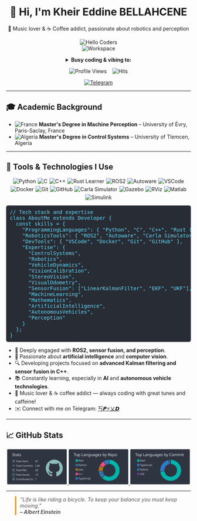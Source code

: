 <div align="center" width="50%">

  <h1>👋 Hi, I'm <strong>Kheir Eddine BELLAHCENE</strong></h1>
  <p>🎵 Music lover & ☕ Coffee addict, passionate about robotics and perception</p>

  <img src="https://github.com/SP-XD/SP-XD/blob/main/images/hellocoders_rounded.gif?raw=true" href="https://github.com/sp-xd" alt="Hello Coders" width="60%" /> <br />
  <img src="https://github.com/SP-XD/SP-XD/blob/main/images/dev-working_rounded.gif?raw=true" href="https://github.com/sp-xd" alt="Workspace" width="40%" /><br />

  <details>
    <summary><strong>Busy coding & vibing to:</strong></summary>
    <p>
      <a href="https://open.spotify.com/user/somnathpaul" target="_blank" rel="noopener noreferrer">
        <img src="https://spotify-readme.sp-xd.vercel.app/api/spotify" alt="Spotify Now Playing" />
      </a>
    </p>
  </details>

  <p>
    <img src="https://komarev.com/ghpvc/?username=SP-XD&style=flat&color=orange&label=PROFILE+VIEWS" alt="Profile Views" />
    &nbsp;&nbsp;
    <img src="https://hits.seeyoufarm.com/api/count/incr/badge.svg?url=https%3A%2F%2Fgithub.com%2FSP-XD&count_bg=%2379C83D&title_bg=%23555555&icon=mediafire.svg&icon_color=%23E7E7E7&title=HITS&edge_flat=false" alt="Hits" />
  </p>

  <p>
    <a href="https://t.me/spxd007" target="_blank" rel="noopener noreferrer">
      <img src="https://img.shields.io/badge/SP--XD-grey?style=flat&logo=telegram" alt="Telegram" />
    </a>
  </p>

</div>

<hr />

<h2>🎓 Academic Background</h2>

<ul>
  <li>
    <img src="https://flagcdn.com/fr.svg" width="24" alt="France" />
    <strong>Master's Degree in Machine Perception</strong> – University of Évry, Paris-Saclay, France
  </li>
  <li>
    <img src="https://flagcdn.com/dz.svg" width="24" alt="Algeria" />
    <strong>Master's Degree in Control Systems</strong> – University of Tlemcen, Algeria
  </li>
</ul>

<hr />

<h2>🚀 Tools & Technologies I Use</h2>

<div style="display: flex; flex-wrap: wrap; gap: 5px; justify-content: center;">
  <img src="https://img.shields.io/badge/Python-FFD43B?style=flat&logo=python&logoColor=darkgreen" alt="Python" />
  <img src="https://img.shields.io/badge/C-00599C?style=flat&logo=c&logoColor=white" alt="C" />
  <img src="https://img.shields.io/badge/C++-00599C?style=flat&logo=c%2B%2B&logoColor=white" alt="C++" />
  <img src="https://img.shields.io/badge/Rust--Learner-6e5494?style=flat&logo=rust&logoColor=white" alt="Rust Learner" />
  <img src="https://img.shields.io/badge/ROS2-3C3C3D?style=flat&logo=ros&logoColor=white" alt="ROS2" />
  <img src="https://img.shields.io/badge/Autoware-4D7CFF?style=flat&logo=autoware&logoColor=white" alt="Autoware" />
  <img src="https://img.shields.io/badge/VSCode-007ACC?style=flat&logo=visual-studio-code&logoColor=white" alt="VSCode" />
  <img src="https://img.shields.io/badge/Docker-2496ED?style=flat&logo=docker&logoColor=white" alt="Docker" />
  <img src="https://img.shields.io/badge/Git-F05032?style=flat&logo=git&logoColor=white" alt="Git" />
  <img src="https://img.shields.io/badge/GitHub-181717?style=flat&logo=github&logoColor=white" alt="GitHub" />
  <img src="https://img.shields.io/badge/Carla-2392e4?style=flat&logo=carla&logoColor=white" alt="Carla Simulator" />
  <img src="https://img.shields.io/badge/Gazebo-3a2e2e?style=flat&logo=gazebo&logoColor=white" alt="Gazebo" />
  <img src="https://img.shields.io/badge/RViz-5792c4?style=flat&logo=robotics&logoColor=white" alt="RViz" />
  <img src="https://img.shields.io/badge/Matlab-0076A8?style=flat&logo=mathworks&logoColor=white" alt="Matlab" />
  <img src="https://img.shields.io/badge/Simulink-D91E18?style=flat&logo=simulink&logoColor=white" alt="Simulink" />
</div>

<pre style="background:#282c34; color:#61dafb; padding:10px; border-radius:5px;">
// Tech stack and expertise
class AboutMe extends Developer {
  const skills = {
    "ProgrammingLanguages": { "Python", "C", "C++", "Rust (learner)" },
    "RoboticsTools": { "ROS2", "Autoware", "Carla Simulator", "Gazebo", "RViz" },
    "DevTools": { "VSCode", "Docker", "Git", "GitHub" },
    "Expertise": {
      "ControlSystems",
      "Robotics",
      "VehicleDynamics",
      "VisionCalibration",
      "StereoVision",
      "VisualOdometry",
      "SensorFusion": ["LinearKalmanFilter", "EKF", "UKF"],
      "MachineLearning",
      "Mathematics",
      "ArtificialIntelligence",
      "AutonomousVehicles",
      "Perception"
    }
  };
}
</pre>

<ul>
  <li>🚧 Deeply engaged with <strong>ROS2, sensor fusion, and perception</strong>.</li>
  <li>🤖 Passionate about <strong>artificial intelligence</strong> and <strong>computer vision</strong>.</li>
  <li>🔍 Developing projects focused on <strong>advanced Kalman filtering and sensor fusion in C++</strong>.</li>
  <li>📚 Constantly learning, especially in <strong>AI</strong> and <strong>autonomous vehicle technologies</strong>.</li>
  <li>🎵 Music lover & ☕ coffee addict — always coding with great tunes and caffeine!</li>
  <li>✉️ Connect with me on Telegram: <a href="https://t.me/spxd007">丂𝙋⚡乂𝘿</a></li>
</ul>

<hr />

<h2>📈 GitHub Stats</h2>

<div align="center">
  <a href="https://github.com/SP-XD">
    <img src="https://raw.githubusercontent.com/SP-XD/profile-summary-cards/master/profile-summary-card-output/nord_dark/3-stats.svg" width="32.5%" />
    <img src="https://raw.githubusercontent.com/SP-XD/profile-summary-cards/master/profile-summary-card-output/nord_dark/1-repos-per-language.svg" width="32.5%" />
    <img src="https://raw.githubusercontent.com/SP-XD/profile-summary-cards/master/profile-summary-card-output/nord_dark/2-most-commit-language.svg" width="32.5%" />
  </a>
</div>

<hr />

<blockquote style="font-style: italic; border-left: 4px solid #f39c12; padding-left: 10px; color: #555;">
  “Life is like riding a bicycle. To keep your balance you must keep moving.” <br />
  <strong>– Albert Einstein</strong>
</blockquote>

